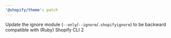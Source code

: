 ```yaml
---
'@shopify/theme': patch
---
```


Update the ignore module (`--only`/`--ignore`/`.shopifyignore`) to be backward compatible with (Ruby) Shopify CLI 2
